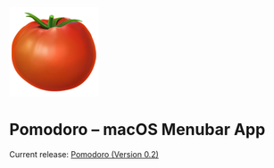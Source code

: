 ![Header](header.png)

# Pomodoro – macOS Menubar App

Current release: [Pomodoro (Version 0.2)](https://github.com/visini/pomodoro/releases/tag/0.2.0)